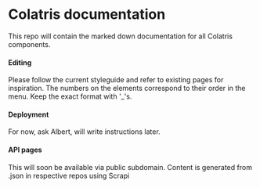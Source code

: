 Colatris documentation
=============

This repo will contain the marked down documentation for all Colatris components.

#### Editing

Please follow the current styleguide and refer to existing pages for inspiration.
The numbers on the elements correspond to their order in the menu.
Keep the exact format with '_'s.

#### Deployment

For now, ask Albert, will write instructions later. 

#### API pages

This will soon be available via public subdomain.
Content is generated from .json in respective repos using Scrapi
